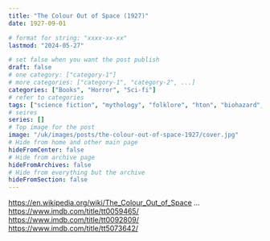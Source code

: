 ```yaml
---
title: "The Colour Out of Space (1927)"
date: 1927-09-01

# format for string: "xxxx-xx-xx"
lastmod: "2024-05-27"

# set false when you want the post publish
draft: false
# one category: ["category-1"]
# more categories: ["category-1", "category-2", ...]
categories: ["Books", "Horror", "Sci-fi"]
# refer to categories
tags: ["science fiction", "mythology", "folklore", "hton", "biohazard", "meteorite", "madness", "lovecraft"]
# seires
series: []
# Top image for the post
image: "/uk/images/posts/the-colour-out-of-space-1927/cover.jpg"
# Hide from home and other main page
hideFromCenter: false
# Hide from archive page
hideFromArchives: false
# Hide from everything but the archive
hideFromSection: false
---
```

https://en.wikipedia.org/wiki/The_Colour_Out_of_Space
...
https://www.imdb.com/title/tt0059465/
https://www.imdb.com/title/tt0092809/
https://www.imdb.com/title/tt5073642/
<!--more-->